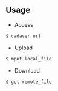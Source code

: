 ## Usage

* Access

```sh
$ cadaver url
```

* Upload

```sh
$ mput local_file
```

* Download

```sh
$ get remote_file
```

<script src="http://gist-it.appspot.com/github/robertkrimen/gist-it-example/blob/master/example.js?slice=0:1"></script>

